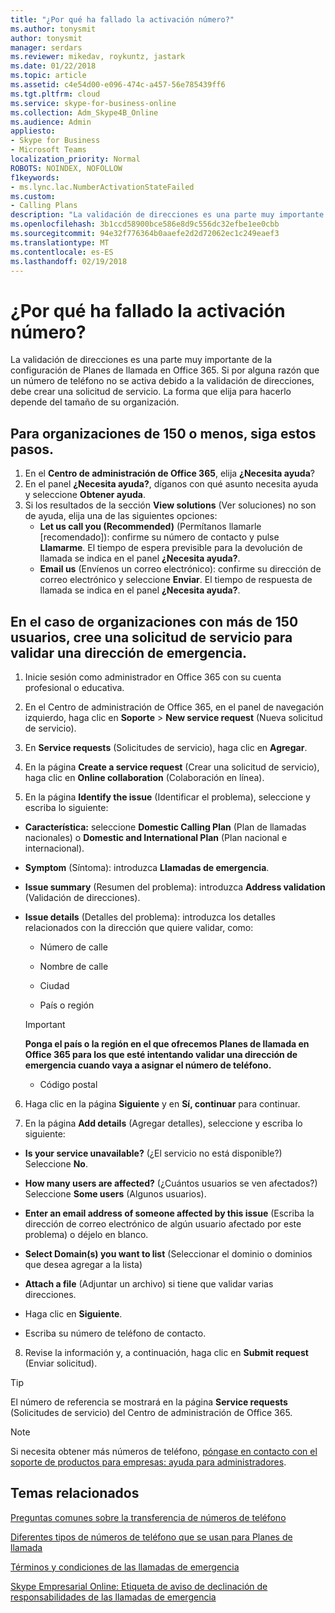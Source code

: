 ```yaml
---
title: "¿Por qué ha fallado la activación número?"
ms.author: tonysmit
author: tonysmit
manager: serdars
ms.reviewer: mikedav, roykuntz, jastark
ms.date: 01/22/2018
ms.topic: article
ms.assetid: c4e54d00-e096-474c-a457-56e785439ff6
ms.tgt.pltfrm: cloud
ms.service: skype-for-business-online
ms.collection: Adm_Skype4B_Online
ms.audience: Admin
appliesto:
- Skype for Business
- Microsoft Teams
localization_priority: Normal
ROBOTS: NOINDEX, NOFOLLOW
f1keywords:
- ms.lync.lac.NumberActivationStateFailed
ms.custom:
- Calling Plans
description: "La validación de direcciones es una parte muy importante de la configuración de Planes de llamada en Office 365. Proporciona a un usuario de su organización una dirección para llamadas de emergencia que puedan usar los servicios de respuesta de emergencias."
ms.openlocfilehash: 3b1ccd58900bce586e8d9c556dc32efbe1ee0cbb
ms.sourcegitcommit: 94e32f776364b0aaefe2d2d72062ec1c249eaef3
ms.translationtype: MT
ms.contentlocale: es-ES
ms.lasthandoff: 02/19/2018
---
```

# <a name="why-has-number-activation-failed"></a>¿Por qué ha fallado la activación número?
La validación de direcciones es una parte muy importante de la configuración de Planes de llamada en Office 365. Si por alguna razón que un número de teléfono no se activa debido a la validación de direcciones, debe crear una solicitud de servicio. La forma que elija para hacerlo depende del tamaño de su organización.
  
## <a name="for-organizations-150-or-less-follow-these-steps"></a>Para organizaciones de 150 o menos, siga estos pasos.
1. En el **Centro de administración de Office 365**, elija **¿Necesita ayuda**?
2. En el panel **¿Necesita ayuda?**, díganos con qué asunto necesita ayuda y seleccione **Obtener ayuda**.
3. Si los resultados de la sección **View solutions** (Ver soluciones) no son de ayuda, elija una de las siguientes opciones:
    - **Let us call you (Recommended)** (Permítanos llamarle [recomendado]): confirme su número de contacto y pulse **Llamarme**. El tiempo de espera previsible para la devolución de llamada se indica en el panel **¿Necesita ayuda?**.
    - **Email us** (Envíenos un correo electrónico): confirme su dirección de correo electrónico y seleccione **Enviar**. El tiempo de respuesta de llamada se indica en el panel **¿Necesita ayuda?**.

## <a name="for-organizations-with-more-than-150-users-create-a-service-request-to-validate-an-emergency-address"></a>En el caso de organizaciones con más de 150 usuarios, cree una solicitud de servicio para validar una dirección de emergencia.

1. Inicie sesión como administrador en Office 365 con su cuenta profesional o educativa.
    
2. En el Centro de administración de Office 365, en el panel de navegación izquierdo, haga clic en **Soporte** > **New service request** (Nueva solicitud de servicio).
    
3. En **Service requests** (Solicitudes de servicio), haga clic en **Agregar**.
    
4. En la página **Create a service request** (Crear una solicitud de servicio), haga clic en **Online collaboration** (Colaboración en línea).
    
5. En la página **Identify the issue** (Identificar el problema), seleccione y escriba lo siguiente:
    
  - **Característica:** seleccione **Domestic Calling Plan** (Plan de llamadas nacionales) o **Domestic and International Plan** (Plan nacional e internacional).
    
  - **Symptom** (Síntoma): introduzca **Llamadas de emergencia**.
    
  - **Issue summary** (Resumen del problema): introduzca **Address validation** (Validación de direcciones).
    
  - **Issue details** (Detalles del problema): introduzca los detalles relacionados con la dirección que quiere validar, como:
    
      - Número de calle
    
      - Nombre de calle
    
      - Ciudad
    
      - País o región
    
    > [!IMPORTANT]
    > **Ponga el país o la región en el que ofrecemos Planes de llamada en Office 365 para los que esté intentando validar una dirección de emergencia cuando vaya a asignar el número de teléfono.**
  
      - Código postal
    
6. Haga clic en la página **Siguiente** y en **Sí, continuar** para continuar.
    
7. En la página **Add details** (Agregar detalles), seleccione y escriba lo siguiente:
    
  - **Is your service unavailable?** (¿El servicio no está disponible?) Seleccione **No**.
    
  - **How many users are affected?** (¿Cuántos usuarios se ven afectados?) Seleccione **Some users** (Algunos usuarios).
    
  - **Enter an email address of someone affected by this issue** (Escriba la dirección de correo electrónico de algún usuario afectado por este problema) o déjelo en blanco.
    
  - **Select Domain(s) you want to list** (Seleccionar el dominio o dominios que desea agregar a la lista)
    
  - **Attach a file** (Adjuntar un archivo) si tiene que validar varias direcciones.
    
  - Haga clic en **Siguiente**.
    
  - Escriba su número de teléfono de contacto.
    
8. Revise la información y, a continuación, haga clic en **Submit request** (Enviar solicitud).
    
> [!TIP]
> El número de referencia se mostrará en la página **Service requests** (Solicitudes de servicio) del Centro de administración de Office 365.

> [!NOTE]
> Si necesita obtener más números de teléfono, [póngase en contacto con el soporte de productos para empresas: ayuda para administradores](https://support.office.com/article/32a17ca7-6fa0-4870-8a8d-e25ba4ccfd4b).

  
## <a name="related-topics"></a>Temas relacionados
[Preguntas comunes sobre la transferencia de números de teléfono](transferring-phone-numbers-common-questions.md)

[Diferentes tipos de números de teléfono que se usan para Planes de llamada](different-kinds-of-phone-numbers-used-for-calling-plans.md)

[Términos y condiciones de las llamadas de emergencia](emergency-calling-terms-and-conditions.md)

[Skype Empresarial Online: Etiqueta de aviso de declinación de responsabilidades de las llamadas de emergencia](https://go.microsoft.com/fwlink/?LinkID=692099)

